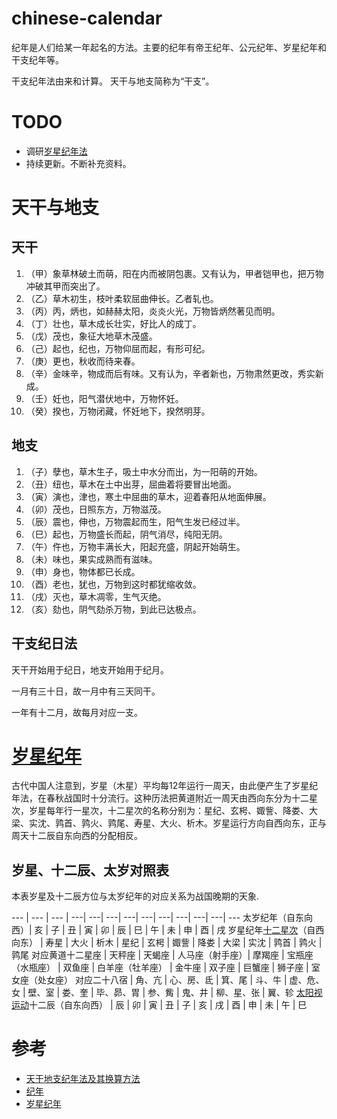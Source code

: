 # chinese-calendar
纪年是人们给某一年起名的方法。主要的纪年有帝王纪年、公元纪年、岁星纪年和干支纪年等。

干支纪年法由来和计算。
天干与地支简称为“干支”。


# TODO
* 调研[岁星纪年法](https://zh.wikipedia.org/wiki/%E5%B2%81%E6%98%9F%E7%BA%AA%E5%B9%B4)
* 持续更新。不断补充资料。

# 天干与地支

## 天干

1. （甲）象草林破土而萌，阳在内而被阴包裹。又有认为，甲者铠甲也，把万物冲破其甲而突出了。 
1. （乙）草木初生，枝叶柔软屈曲伸长。乙者轧也。 
1. （丙）丙，炳也，如赫赫太阳，炎炎火光，万物皆炳然著见而明。 
1. （丁）壮也，草木成长壮实，好比人的成丁。
1. （戊）茂也，象征大地草木茂盛。 
1. （己）起也，纪也，万物仰屈而起，有形可纪。
1. （庚）更也，秋收而待来春。 
1. （辛）金味辛，物成而后有味。又有认为，辛者新也，万物肃然更改，秀实新成。
1. （壬）妊也，阳气潜伏地中，万物怀妊。
1. （癸）揆也，万物闭藏，怀妊地下，揆然明芽。

## 地支

1. （子）孽也，草木生子，吸土中水分而出，为一阳萌的开始。
1. （丑）纽也，草木在土中出芽，屈曲着将要冒出地面。 
1. （寅）演也，津也，寒土中屈曲的草木，迎着春阳从地面伸展。
1. （卯）茂也，日照东方，万物滋茂。 
1. （辰）震也，伸也，万物震起而生，阳气生发已经过半。
1. （巳）起也，万物盛长而起，阴气消尽，纯阳无阴。
1. （午）仵也，万物丰满长大，阳起充盛，阴起开始萌生。
1. （未）味也，果实成熟而有滋味。
1. （申）身也，物体都已长成。 
1. （酉）老也，犹也，万物到这时都犹缩收敛。
1. （戌）灭也，草木凋零，生气灭绝。 
1. （亥）劾也，阴气劾杀万物，到此已达极点。

## 干支纪日法
天干开始用于纪日，地支开始用于纪月。

一月有三十日，故一月中有三天同干。

一年有十二月，故每月对应一支。

# [岁星纪年](https://zh.wikipedia.org/wiki/%E5%B2%81%E6%98%9F%E7%BA%AA%E5%B9%B4)

古代中国人注意到，岁星（木星）平均每12年运行一周天，由此便产生了岁星纪年法，在春秋战国时十分流行。这种历法把黄道附近一周天由西向东分为十二星次，岁星每年行一星次，十二星次的名称分别为：星纪、玄枵、娵訾、降娄、大梁、实沈、鹑首、鹑火、鹑尾、寿星、大火、析木。岁星运行方向自西向东，正与周天十二辰自东向西的分配相反。

## 岁星、十二辰、太岁对照表
本表岁星及十二辰方位与太岁纪年的对应关系为战国晚期的天象.

--- | --- | --- | ---| ---| ---| ---| ---| ---| ---| ---| ---| ---
太岁纪年（自东向西）| 亥 | 子 | 丑 | 寅 | 卯 | 辰 | 巳 | 午 | 未 | 申 | 酉 | 戌
岁星纪年[十二星次](https://zh.wikipedia.org/wiki/%E5%8D%81%E4%BA%8C%E6%AC%A1)（自西向东） | 寿星 | 大火 | 析木 | 星纪 | 玄枵 | 娵訾 | 降娄 | 大梁 | 实沈 | 鹑首 | 鹑火 | 鹑尾
对应黄道十二星座 | 天秤座 | 天蝎座 | 人马座（射手座）|  摩羯座 | 宝瓶座（水瓶座） | 双鱼座 | 白羊座（牡羊座） | 金牛座 | 双子座 | 巨蟹座 | 狮子座 | 室女座（处女座）
对应二十八宿 | 角、亢 | 心、房、氐 | 箕、尾 | 斗、牛 | 虚、危、女 | 壁、室 | 娄、奎 | 毕、昴、胃 | 参、觜 | 鬼、井 | 柳、星、张 | 翼、轸
[太阳视运动](https://zh.wikipedia.org/w/index.php?title=%E5%A4%AA%E9%99%BD%E8%A6%96%E9%81%8B%E5%8B%95&action=edit&redlink=1)十二辰（自东向西） | 辰 | 卯 | 寅 | 丑 | 子 | 亥 | 戌 | 酉 | 申 | 未 | 午 | 巳

# 参考

* [天干地支纪年法及其换算方法](http://wenku.baidu.com/link?url=IpuaeLLswgRe6QjtPWQfeMIjxYYraMMf2_QDv7_fkwod-9NmmKKhf8eX8DNq5NHGgAMskBXwJbnI_UiR9V8VSEbX_ElzxtacfXgUPnrbTY_)
* [纪年](https://zh.wikipedia.org/wiki/%E7%BA%AA%E5%B9%B4)
* [岁星纪年](https://zh.wikipedia.org/wiki/%E5%B2%81%E6%98%9F%E7%BA%AA%E5%B9%B4)

